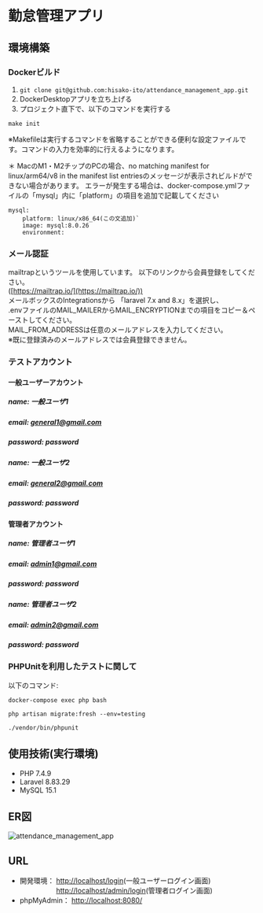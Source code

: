 # 勤怠管理アプリ

## 環境構築

### Dockerビルド
1. `git clone git@github.com:hisako-ito/attendance_management_app.git`
2. DockerDesktopアプリを立ち上げる
3. プロジェクト直下で、以下のコマンドを実行する

```
make init
```

※Makefileは実行するコマンドを省略することができる便利な設定ファイルです。コマンドの入力を効率的に行えるようになります。

＊ MacのM1・M2チップのPCの場合、no matching manifest for linux/arm64/v8 in the manifest list entriesのメッセージが表示されビルドができない場合があります。 エラーが発生する場合は、docker-compose.ymlファイルの「mysql」内に「platform」の項目を追加で記載してください

```
mysql:
    platform: linux/x86_64(この文追加)`
    image: mysql:8.0.26
    environment:
```

### メール認証
mailtrapというツールを使用しています。
以下のリンクから会員登録をしてください。  
([https://mailtrap.io/](https://mailtrap.io/))  
メールボックスのIntegrationsから 「laravel 7.x and 8.x」を選択し、  
.envファイルのMAIL_MAILERからMAIL_ENCRYPTIONまでの項目をコピー＆ペーストしてください。  
MAIL_FROM_ADDRESSは任意のメールアドレスを入力してください。  
※既に登録済みのメールアドレスでは会員登録できません。

### テストアカウント

#### 一般ユーザーアカウント
##### name: 一般ユーザ1  
##### email: general1@gmail.com  
##### password: password  

##### name: 一般ユーザ2  
##### email: general2@gmail.com  
##### password: password   

#### 管理者アカウント
##### name: 管理者ユーザ1  
##### email: admin1@gmail.com  
##### password: password  

##### name: 管理者ユーザ2  
##### email: admin2@gmail.com  
##### password: password  

### PHPUnitを利用したテストに関して
以下のコマンド:  
    
```
docker-compose exec php bash
```
```
php artisan migrate:fresh --env=testing
```
```
./vendor/bin/phpunit
```
    

## 使用技術(実行環境)
* PHP 7.4.9
* Laravel 8.83.29
* MySQL 15.1

## ER図
![attendance_management_app](https://github.com/user-attachments/assets/b353b817-a4e7-4521-8642-0920aa6ab9bd)



## URL
* 開発環境： [http://localhost/login](http://localhost/login)(一般ユーザーログイン画面)  
           　　　 　　[http://localhost/admin/login](http://localhost/admin/login)(管理者ログイン画面) 
* phpMyAdmin： [http://localhost:8080/](http://localhost:8080/)

